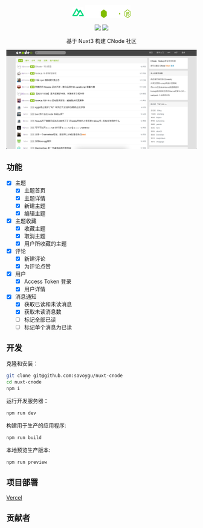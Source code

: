 <p align="center">
  <img src="./assets/images/nuxt.png" width="30px" height="30px">
  <img src="./assets/images/cnodejs.svg" width="120px" height="35px">

</p>

<p align="center">
<img src="https://img.shields.io/badge/License-MIT-blue.svg">
<a href="https://vercel.com/savoygu/nuxt-cnode/deployments">
<img src="https://therealsujitk-vercel-badge.vercel.app/?app=nuxt-cnode">
</a>
</p>

<p align="center">基于 Nuxt3 构建 CNode 社区</p>

![Screenshot](./assets/images/nuxt-cnode.jpg)

## 功能

- [x] 主题
  - [x] 主题首页
  - [x] 主题详情
  - [x] 新建主题
  - [x] 编辑主题
- [x] 主题收藏
  - [x] 收藏主题
  - [x] 取消主题
  - [x] 用户所收藏的主题
- [x] 评论
  - [x] 新建评论
  - [x] 为评论点赞
- [x] 用户
  - [x] Access Token 登录
  - [x] 用户详情
- [x] 消息通知
  - [x] 获取已读和未读消息
  - [x] 获取未读消息数
  - [ ] 标记全部已读
  - [ ] 标记单个消息为已读

## 开发

克隆和安装：

```bash
git clone git@github.com:savoygu/nuxt-cnode
cd nuxt-cnode
npm i
```

运行开发服务器：

```bash
npm run dev
```

构建用于生产的应用程序:

```bash
npm run build
```

本地预览生产版本:

```bash
npm run preview
```

## 项目部署

[Vercel](https://vercel.com/dashboard)

## 贡献者

<!-- ALL-CONTRIBUTORS-LIST:START - Do not remove or modify this section -->
<!-- prettier-ignore-start -->
<!-- markdownlint-disable -->

<!-- markdownlint-restore -->
<!-- prettier-ignore-end -->

<!-- ALL-CONTRIBUTORS-LIST:END -->
